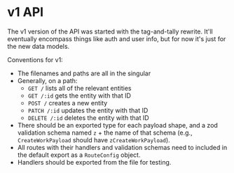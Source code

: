 # v1 API

The v1 version of the API was started with the tag-and-tally rewrite. It'll eventually encompass things like auth and user info, but for now it's just for the new data models.

Conventions for v1:
- The filenames and paths are all in the singular
- Generally, on a path:
  - `GET /` lists all of the relevant entities
  - `GET /:id` gets the entity with that ID
  - `POST /` creates a new entity
  - `PATCH /:id` updates the entity with that ID
  - `DELETE /:id` deletes the entity with that ID
- There should be an exported type for each payload shape, and a zod validation schema named `z` + the name of that schema (e.g., `CreateWorkPayload` should have `zCreateWorkPayload`).
- All routes with their handlers and validation schemas need to included in the default export as a `RouteConfig` object.
- Handlers should be exported from the file for testing.
